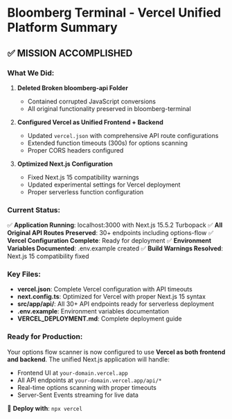 # Bloomberg Terminal - Vercel Unified Platform Summary

## ✅ MISSION ACCOMPLISHED

### What We Did:

1. **Deleted Broken bloomberg-api Folder** 
   - Contained corrupted JavaScript conversions
   - All original functionality preserved in bloomberg-terminal

2. **Configured Vercel as Unified Frontend + Backend**
   - Updated `vercel.json` with comprehensive API route configurations
   - Extended function timeouts (300s) for options scanning
   - Proper CORS headers configured

3. **Optimized Next.js Configuration**
   - Fixed Next.js 15 compatibility warnings
   - Updated experimental settings for Vercel deployment
   - Proper serverless function configuration

### Current Status:

✅ **Application Running**: localhost:3000 with Next.js 15.5.2 Turbopack
✅ **All Original API Routes Preserved**: 30+ endpoints including options-flow
✅ **Vercel Configuration Complete**: Ready for deployment
✅ **Environment Variables Documented**: .env.example created
✅ **Build Warnings Resolved**: Next.js 15 compatibility fixed

### Key Files:

- **vercel.json**: Complete Vercel configuration with API timeouts
- **next.config.ts**: Optimized for Vercel with proper Next.js 15 syntax
- **src/app/api/**: All 30+ API endpoints ready for serverless deployment
- **.env.example**: Environment variables documentation
- **VERCEL_DEPLOYMENT.md**: Complete deployment guide

### Ready for Production:

Your options flow scanner is now configured to use **Vercel as both frontend and backend**. The unified Next.js application will handle:

- Frontend UI at `your-domain.vercel.app`
- All API endpoints at `your-domain.vercel.app/api/*`
- Real-time options scanning with proper timeouts
- Server-Sent Events streaming for live data

🚀 **Deploy with**: `npx vercel`